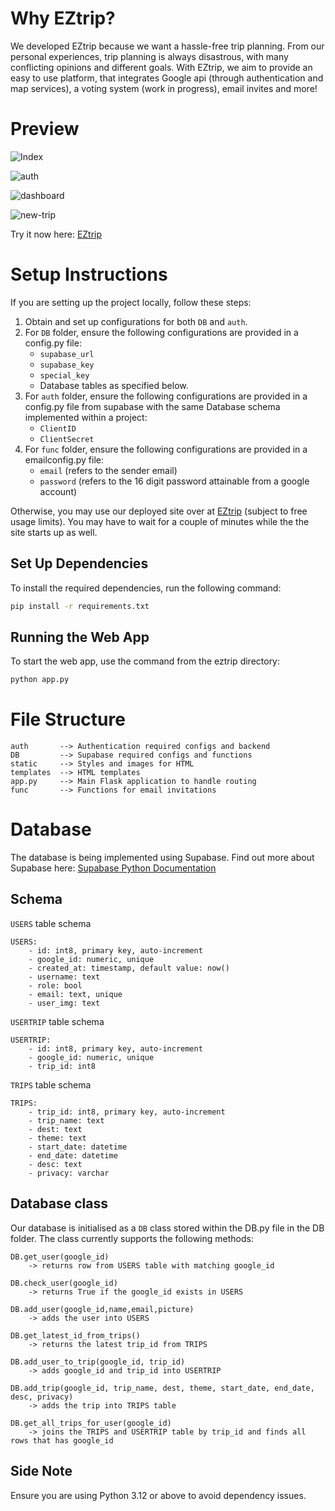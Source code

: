 # Why EZtrip?

We developed EZtrip because we want a hassle-free trip planning. From our personal experiences, trip planning is always disastrous, with many conflicting opinions and different goals. With EZtrip, we aim to provide an easy to use platform, that integrates Google api (through authentication and map services), a voting system (work in progress), email invites and more!

# Preview

![Index](https://i.ibb.co/pjL0ch58/Screenshot-2025-05-27-212934.png)

![auth](https://i.ibb.co/rfyk3VKv/Screenshot-2025-05-27-214531.png")

![dashboard](https://i.ibb.co/9ktHXJxF/Screenshot-2025-05-27-214707.png)

![new-trip](https://i.ibb.co/C5mhTNk0/Screenshot-2025-05-27-214832.png)

Try it now here: [EZtrip](https://eztrip-vbi5.onrender.com/)


# Setup Instructions

If you are setting up the project locally, follow these steps:

1. Obtain and set up configurations for both `DB` and `auth`.
2. For `DB` folder, ensure the following configurations are provided in a config.py file:
    - `supabase_url`
    - `supabase_key`
    - `special_key`
    - Database tables as specified below.
3. For `auth` folder, ensure the following configurations are provided in a config.py file from supabase with the same Database schema implemented within a project:
    - `ClientID`
    - `ClientSecret`
4. For `func` folder, ensure the following configurations are provided in a emailconfig.py file:
    - `email` (refers to the sender email)
    - `password` (refers to the 16 digit password attainable from a google account)


Otherwise, you may use our deployed site over at [EZtrip](https://eztrip-vbi5.onrender.com/) (subject to free usage limits). You may have to wait for a couple of minutes while the the site starts up as well.

## Set Up Dependencies

To install the required dependencies, run the following command:

```bash
pip install -r requirements.txt
```

## Running the Web App

To start the web app, use the command from the eztrip directory:

```bash
python app.py
```

# File Structure

```
auth       --> Authentication required configs and backend
DB         --> Supabase required configs and functions
static     --> Styles and images for HTML
templates  --> HTML templates
app.py     --> Main Flask application to handle routing
func       --> Functions for email invitations
```

# Database 

The database is being implemented using Supabase. Find out more about Supabase here: [Supabase Python Documentation](https://supabase.com/docs/reference/python/introduction)

## Schema

`USERS` table schema
```
USERS:
    - id: int8, primary key, auto-increment
    - google_id: numeric, unique
    - created_at: timestamp, default value: now()
    - username: text
    - role: bool
    - email: text, unique
    - user_img: text
```

`USERTRIP` table schema
```
USERTRIP:
    - id: int8, primary key, auto-increment
    - google_id: numeric, unique
    - trip_id: int8
```

`TRIPS` table schema
```
TRIPS:
    - trip_id: int8, primary key, auto-increment
    - trip_name: text
    - dest: text
    - theme: text
    - start_date: datetime
    - end_date: datetime
    - desc: text
    - privacy: varchar
```

## Database class

Our database is initialised as a `DB` class stored within the DB.py file in the DB folder. The class currently supports the following methods:

```
DB.get_user(google_id) 
    -> returns row from USERS table with matching google_id

DB.check_user(google_id) 
    -> returns True if the google_id exists in USERS

DB.add_user(google_id,name,email,picture) 
    -> adds the user into USERS

DB.get_latest_id_from_trips() 
    -> returns the latest trip_id from TRIPS

DB.add_user_to_trip(google_id, trip_id) 
    -> adds google_id and trip_id into USERTRIP

DB.add_trip(google_id, trip_name, dest, theme, start_date, end_date, desc, privacy)
    -> adds the trip into TRIPS table

DB.get_all_trips_for_user(google_id)
    -> joins the TRIPS and USERTRIP table by trip_id and finds all rows that has google_id

```

## Side Note

Ensure you are using Python 3.12 or above to avoid dependency issues.

